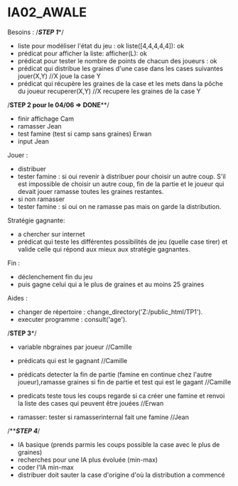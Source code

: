 IA02_AWALE
==========

Besoins :
/*******STEP 1********/
- liste pour modéliser l'état du jeu : ok liste([4,4,4,4,4]): ok
- prédicat pour afficher la liste: afficher(L): ok
- prédicat pour tester le nombre de points de chacun des joueurs : ok
- prédicat qui distribue les graines d'une case dans les cases suivantes jouer(X,Y) //X joue la case Y
- prédicat qui récupère les graines de la case et les mets dans la pôche du joueur recuperer(X,Y) //X recupere les graines de la case Y

/********STEP 2 pour le 04/06 => DONE**********/
- finir affichage Cam
- ramasser Jean
- test famine (test si camp sans graines) Erwan 
- input Jean


Jouer : 
- distribuer
- tester famine : si oui revenir à distribuer pour choisir un autre coup. S'il est impossible de choisir un autre coup, fin de la partie et le joueur qui devait jouer ramasse toutes les graines restantes.
- si non ramasser
- tester famine : si oui on ne ramasse pas mais on garde la distribution.


Stratégie gagnante:
- a chercher sur internet
- prédicat qui teste les différentes possibilités de jeu (quelle case tirer) et valide celle qui répond aux mieux aux stratégie gagnantes.


Fin :
- déclenchement fin du jeu
- puis gagne celui qui a le plus de graines et au moins 25 graines


Aides :
- changer de répertoire : change_directory('Z:/public_html/TP1').
- executer programme : consult('age').

/******STEP 3*******/
- variable nbgraines par joueur //Camille
- prédicats qui est le gagnant //Camille
- prédicats detecter la fin de partie (famine en continue chez l'autre joueur),ramasse graines si fin de partie et test qui est le gagant //Camille

- predicats teste tous les coups regarde si ca créer une famine et renvoi la liste des cases qui peuvent être jouées //Erwan
-  ramasser: tester si ramasserinternal fait une famine //Jean
  

/*******STEP 4*****/
- IA basique (prends parmis les coups possible la case avec le plus de graines)
- recherches pour une IA plus évoluée (min-max)
- coder l'IA min-max
- distribuer doit sauter la case d'origine d'où la distribution a commencé
